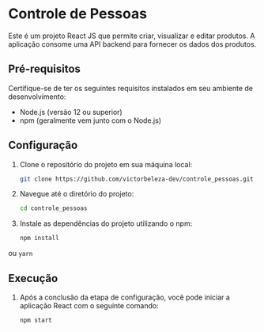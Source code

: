 # Controle de Pessoas

Este é um projeto React JS que permite criar, visualizar e editar produtos. A aplicação consome uma API backend para fornecer os dados dos produtos.

## Pré-requisitos

Certifique-se de ter os seguintes requisitos instalados em seu ambiente de desenvolvimento:

- Node.js (versão 12 ou superior)
- npm (geralmente vem junto com o Node.js)

## Configuração

1. Clone o repositório do projeto em sua máquina local:

   ```bash
   git clone https://github.com/victorbeleza-dev/controle_pessoas.git
   
2. Navegue até o diretório do projeto:

   ```bash
   cd controle_pessoas
   

3. Instale as dependências do projeto utilizando o npm:

   ```bash
   npm install
ou `yarn`

   

## Execução

1. Após a conclusão da etapa de configuração, você pode iniciar a aplicação React com o seguinte comando:

   ```bash
   npm start
